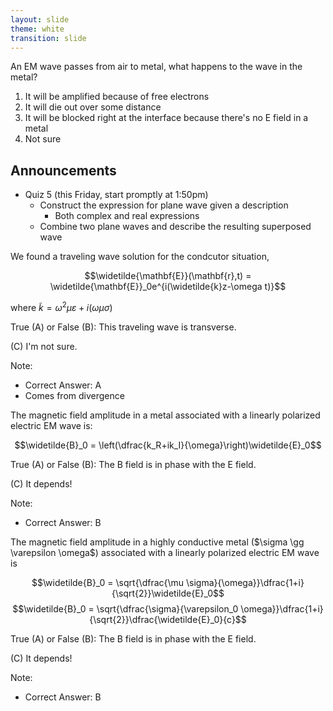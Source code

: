 ```yaml
---
layout: slide
theme: white
transition: slide
---
```


<section data-markdown>

An EM wave passes from air to metal, what happens to the wave in the metal?

1. It will be amplified because of free electrons
2. It will die out over some distance
3. It will be blocked right at the interface because there's no E field in a metal
4. Not sure

</section>

<section data-markdown>

## Announcements

* Quiz 5 (this Friday, start promptly at 1:50pm)
  * Construct the expression for plane wave given a description
    * Both complex and real expressions
  * Combine two plane waves and describe the resulting superposed wave

</section>

<section data-markdown>

We found a traveling wave solution for the condcutor situation,

$$\widetilde{\mathbf{E}}(\mathbf{r},t) = \widetilde{\mathbf{E}}_0e^{i(\widetilde{k}z-\omega t)}$$

where $\widetilde{k} = \omega^2\mu \varepsilon + i(\omega \mu \sigma)$

True (A) or False (B): This traveling wave is transverse.

(C) I'm not sure.

Note:
* Correct Answer: A
* Comes from divergence

</section>

<section data-markdown>
The magnetic field amplitude in a metal associated with a linearly polarized electric EM wave is:

$$\widetilde{B}_0 = \left(\dfrac{k_R+ik_I}{\omega}\right)\widetilde{E}_0$$

True (A) or False (B): The B field is in phase with the E field.

(C) It depends!

Note:
* Correct Answer: B

</section>

<section data-markdown>
The magnetic field amplitude in a highly conductive metal  ($\sigma \gg \varepsilon \omega$) associated with a linearly polarized electric EM wave is

$$\widetilde{B}_0 = \sqrt{\dfrac{\mu \sigma}{\omega}}\dfrac{1+i}{\sqrt{2}}\widetilde{E}_0$$
$$\widetilde{B}_0 = \sqrt{\dfrac{\sigma}{\varepsilon_0 \omega}}\dfrac{1+i}{\sqrt{2}}\dfrac{\widetilde{E}_0}{c}$$

True (A) or False (B): The B field is in phase with the E field.

(C) It depends!

Note:
* Correct Answer: B

</section>
